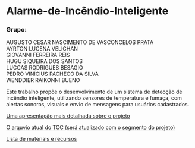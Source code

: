 # Alarme-de-Incêndio-Inteligente

### **Grupo:**  
AUGUSTO CESAR NASCIMENTO DE VASCONCELOS PRATA  
AYRTON LUCENA VELICHAN  
GIOVANNI FERREIRA REIS  
HUGU SIQUEIRA DOS SANTOS  
LUCCAS RODRIGUES BESAGIO  
PEDRO VINÍCIUS PACHECO DA SILVA  
WENDDIER RAIKONNI BUENO

Este trabalho propõe o desenvolvimento de um sistema de detecção de incêndio inteligente, utilizando sensores de temperatura e fumaça, com alertas sonoros, visuais e envio de mensagens para usuários cadastrados.  
  
[Uma apresentação mais detalhada sobre o projeto](APRESENTAÇÃO%20TCC.pdf)  
  
[O arquvio atual do TCC (será atualizado com o segmento do projeto)](TCC.pdf)  
  
[Lista de materiais e recursos](Lista%20de%20materiais%20e%20recursos.pdf)  
